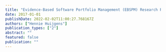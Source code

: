 ```yaml
---
title: "Evidence-Based Software Portfolio Management (EBSPM) Research Repository"
date: 2017-01-01
publishDate: 2022-02-02T11:00:27.768167Z
authors: ["Hennie Huijgens"]
publication_types: ["2"]
abstract: ""
featured: false
publication: ""
---
```


